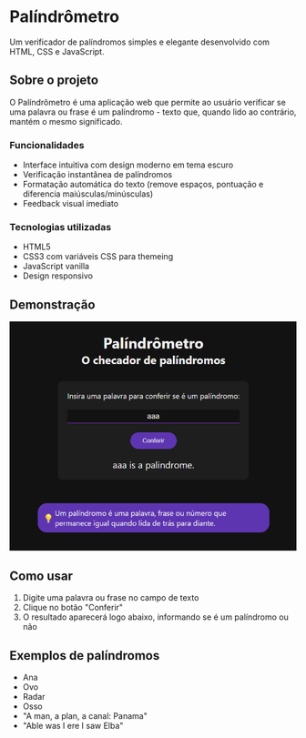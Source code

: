 # Palíndrômetro

Um verificador de palíndromos simples e elegante desenvolvido com HTML, CSS e JavaScript.

## Sobre o projeto

O Palíndrômetro é uma aplicação web que permite ao usuário verificar se uma palavra ou frase é um palíndromo - texto que, quando lido ao contrário, mantém o mesmo significado.

### Funcionalidades

- Interface intuitiva com design moderno em tema escuro
- Verificação instantânea de palíndromos
- Formatação automática do texto (remove espaços, pontuação e diferencia maiúsculas/minúsculas)
- Feedback visual imediato

### Tecnologias utilizadas

- HTML5
- CSS3 com variáveis CSS para themeing
- JavaScript vanilla
- Design responsivo

## Demonstração

![Screenshot do Palíndrômetro](image.png)

## Como usar

1. Digite uma palavra ou frase no campo de texto
2. Clique no botão "Conferir"
3. O resultado aparecerá logo abaixo, informando se é um palíndromo ou não

## Exemplos de palíndromos

- Ana
- Ovo
- Radar
- Osso
- "A man, a plan, a canal: Panama"
- "Able was I ere I saw Elba"
